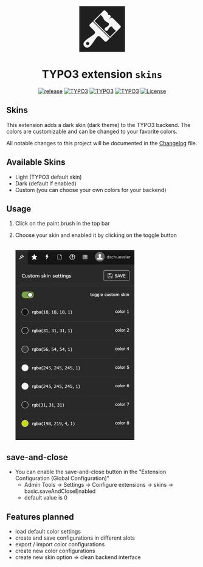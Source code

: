 <div style="text-align: center" >
    <img src="Resources/Public/Icon/Extension.svg" width="120px" height="120px" alt="Skins" title="TYPO3 extension skins" style="margin: 0 auto;">

# TYPO3 extension `skins`

[![release](https://img.shields.io/github/v/release/Dominik-Sch/skins?sort=semver)](https://github.com/Dominik-Sch/skins/releases/latest)
[![TYPO3](https://img.shields.io/badge/TYPO3-v12-ff8700)](https://typo3.org/)
[![TYPO3](https://img.shields.io/badge/TYPO3-v11-ff8700)](https://typo3.org/)
[![TYPO3](https://img.shields.io/badge/TYPO3-v10-ff8700)](https://typo3.org/)
[![License](https://img.shields.io/github/license/Dominik-Sch/skins)](LICENSE)
</div>

## Skins

This extension adds a dark skin (dark theme) to the TYPO3 backend. The colors are customizable and can be changed to
your favorite colors.

All notable changes to this project will be documented in the [Changelog](CHANGELOG.md) file.

## Available Skins

- Light (TYPO3 default skin)
- Dark (default if enabled)
- Custom (you can choose your own colors for your backend)

## Usage

1. Click on the paint brush in the top bar
2. Choose your skin and enabled it by clicking on the toggle button

   <br><img src="Documentation/Resources/skins-be-dropdown.jpg" height="500px">

## save-and-close

- You can enable the save-and-close button in the "Extension Configuration (Global Configuration)"
    - Admin Tools -> Settings -> Configure extensions -> skins -> basic.saveAndCloseEnabled
    - default value is 0

## Features planned

- load default color settings
- create and save configurations in different slots
- export / import color configurations
- create new color configurations
- create new skin option => clean backend interface
